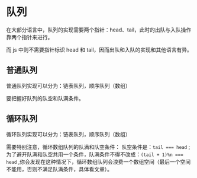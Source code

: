 # 队列

在大部分语言中，队列的实现需要两个指针：head、tail，此时的出队与入队操作靠两个指针来进行。

而 js 中则不需要指针标识 head 和 tail，因而出队和入队的实现和其他语言有异。

## 普通队列

普通队列实现可以分为：链表队列，顺序队列（数组）

要把握好队列的队空和队满条件。

## 循环队列

循环队列实现可以分为：链表队列，顺序队列（数组）

需要特别注意，循环数组队列的队满和队空条件：
队空条件是：`tail === head` ;为了避开队满和队空共用一个条件，队满条件不得不改成：`(tail + 1)%n === head` ,你会发现在这种情况下，循环数组队列会浪费一个数组空间（最后一个空间不能用，否则不满足队满条件，具体看文章）。
